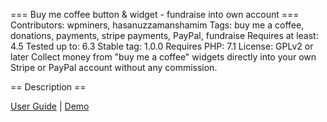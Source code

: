 === Buy me coffee button & widget - fundraise into own account ===
Contributors: wpminers, hasanuzzamanshamim
Tags: buy me a coffee, donations, payments, stripe payments, PayPal, fundraise
Requires at least: 4.5
Tested up to: 6.3
Stable tag: 1.0.0
Requires PHP: 7.1
License: GPLv2 or later
Collect money from "buy me a coffee" widgets directly into your own Stripe or PayPal account without any commission.

== Description ==

[User Guide](https://plugin.wpminers.com/docs/) | [Demo](https://plugin.wpminers.com/demo)



